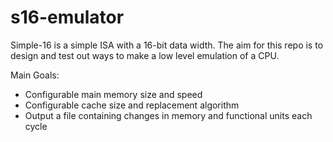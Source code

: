 # s16-emulator

Simple-16 is a simple ISA with a 16-bit data width. The aim for this repo is to design and test out ways to make a low level emulation of a CPU.

Main Goals:
  - Configurable main memory size and speed
  - Configurable cache size and replacement algorithm
  - Output a file containing changes in memory and functional units each cycle
